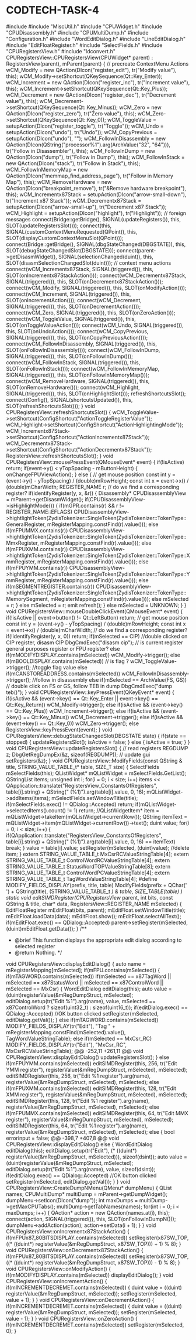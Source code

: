 # CODTECH-TASK-4
#include <QListWidget>
#include "MiscUtil.h"
#include "CPUWidget.h"
#include "CPUDisassembly.h"
#include "CPUMultiDump.h"
#include "Configuration.h"
#include "WordEditDialog.h"
#include "LineEditDialog.h"
#include "EditFloatRegister.h"
#include "SelectFields.h"
#include "CPURegistersView.h"
#include "ldconvert.h"
CPURegistersView::CPURegistersView(CPUWidget* parent) : RegistersView(parent), mParent(parent)
{
    // precreate ContextMenu Actions
    wCM_Modify = new QAction(DIcon("register_edit"), tr("Modify value"), this);
    wCM_Modify->setShortcut(QKeySequence(Qt::Key_Enter));
    wCM_Increment = new QAction(DIcon("register_inc"), tr("Increment value"), this);
    wCM_Increment->setShortcut(QKeySequence(Qt::Key_Plus));
    wCM_Decrement = new QAction(DIcon("register_dec"), tr("Decrement value"), this);
    wCM_Decrement->setShortcut(QKeySequence(Qt::Key_Minus));
    wCM_Zero = new QAction(DIcon("register_zero"), tr("Zero value"), this);
    wCM_Zero->setShortcut(QKeySequence(Qt::Key_0));
    wCM_ToggleValue = setupAction(DIcon("register_toggle"), tr("Toggle"));
    wCM_Undo = setupAction(DIcon("undo"), tr("Undo"));
    wCM_CopyPrevious = setupAction(DIcon("undo"), "");
    wCM_FollowInDisassembly = new QAction(DIcon(QString("processor%1").arg(ArchValue("32", "64"))), tr("Follow in Disassembler"), this);
    wCM_FollowInDump = new QAction(DIcon("dump"), tr("Follow in Dump"), this);
    wCM_FollowInStack = new QAction(DIcon("stack"), tr("Follow in Stack"), this);
    wCM_FollowInMemoryMap = new QAction(DIcon("memmap_find_address_page"), tr("Follow in Memory Map"), this);
    wCM_RemoveHardware = new QAction(DIcon("breakpoint_remove"), tr("&Remove hardware breakpoint"), this);
    wCM_Incrementx87Stack = setupAction(DIcon("arrow-small-down"), tr("Increment x87 Stack"));
    wCM_Decrementx87Stack = setupAction(DIcon("arrow-small-up"), tr("Decrement x87 Stack"));
    wCM_Highlight = setupAction(DIcon("highlight"), tr("Highlight"));
    // foreign messages
    connect(Bridge::getBridge(), SIGNAL(updateRegisters()), this, SLOT(updateRegistersSlot()));
    connect(this, SIGNAL(customContextMenuRequested(QPoint)), this, SLOT(displayCustomContextMenuSlot(QPoint)));
    connect(Bridge::getBridge(), SIGNAL(dbgStateChanged(DBGSTATE)), this, SLOT(debugStateChangedSlot(DBGSTATE)));
    connect(parent->getDisasmWidget(), SIGNAL(selectionChanged(duint)), this, SLOT(disasmSelectionChangedSlot(duint)));
    // context menu actions
    connect(wCM_Incrementx87Stack, SIGNAL(triggered()), this, SLOT(onIncrementx87StackAction()));
    connect(wCM_Decrementx87Stack, SIGNAL(triggered()), this, SLOT(onDecrementx87StackAction()));
    connect(wCM_Modify, SIGNAL(triggered()), this, SLOT(onModifyAction()));
    connect(wCM_Increment, SIGNAL(triggered()), this, SLOT(onIncrementAction()));
    connect(wCM_Decrement, SIGNAL(triggered()), this, SLOT(onDecrementAction()));
    connect(wCM_Zero, SIGNAL(triggered()), this, SLOT(onZeroAction()));
    connect(wCM_ToggleValue, SIGNAL(triggered()), this, SLOT(onToggleValueAction()));
    connect(wCM_Undo, SIGNAL(triggered()), this, SLOT(onUndoAction()));
    connect(wCM_CopyPrevious, SIGNAL(triggered()), this, SLOT(onCopyPreviousAction()));
    connect(wCM_FollowInDisassembly, SIGNAL(triggered()), this, SLOT(onFollowInDisassembly()));
    connect(wCM_FollowInDump, SIGNAL(triggered()), this, SLOT(onFollowInDump()));
    connect(wCM_FollowInStack, SIGNAL(triggered()), this, SLOT(onFollowInStack()));
    connect(wCM_FollowInMemoryMap, SIGNAL(triggered()), this, SLOT(onFollowInMemoryMap()));
    connect(wCM_RemoveHardware, SIGNAL(triggered()), this, SLOT(onRemoveHardware()));
    connect(wCM_Highlight, SIGNAL(triggered()), this, SLOT(onHighlightSlot()));
    refreshShortcutsSlot();
    connect(Config(), SIGNAL(shortcutsUpdated()), this, SLOT(refreshShortcutsSlot()));
}
void CPURegistersView::refreshShortcutsSlot()
{
    wCM_ToggleValue->setShortcut(ConfigShortcut("ActionToggleRegisterValue"));
    wCM_Highlight->setShortcut(ConfigShortcut("ActionHighlightingMode"));
    wCM_Incrementx87Stack->setShortcut(ConfigShortcut("ActionIncrementx87Stack"));
    wCM_Decrementx87Stack->setShortcut(ConfigShortcut("ActionDecrementx87Stack"));
    RegistersView::refreshShortcutsSlot();
}
void CPURegistersView::mousePressEvent(QMouseEvent* event)
{
    if(!isActive)
        return;
    if(event->y() < yTopSpacing - mButtonHeight)
    {
        onChangeFPUViewAction();
    }
    else
    {
        // get mouse position
        const int y = (event->y() - yTopSpacing) / (double)mRowHeight;
        const int x = event->x() / (double)mCharWidth;
        REGISTER_NAME r;
        // do we find a corresponding register?
        if(identifyRegister(y, x, &r))
        {
            Disassembly* CPUDisassemblyView = mParent->getDisasmWidget();
            if(CPUDisassemblyView->isHighlightMode())
            {
                if(mGPR.contains(r) && r != REGISTER_NAME::EFLAGS)
                    CPUDisassemblyView->hightlightToken(ZydisTokenizer::SingleToken(ZydisTokenizer::TokenType::GeneralRegister, mRegisterMapping.constFind(r).value()));
                else if(mFPUMMX.contains(r))
                    CPUDisassemblyView->hightlightToken(ZydisTokenizer::SingleToken(ZydisTokenizer::TokenType::MmxRegister, mRegisterMapping.constFind(r).value()));
                else if(mFPUXMM.contains(r))
                    CPUDisassemblyView->hightlightToken(ZydisTokenizer::SingleToken(ZydisTokenizer::TokenType::XmmRegister, mRegisterMapping.constFind(r).value()));
                else if(mFPUYMM.contains(r))
                    CPUDisassemblyView->hightlightToken(ZydisTokenizer::SingleToken(ZydisTokenizer::TokenType::YmmRegister, mRegisterMapping.constFind(r).value()));
                else if(mSEGMENTREGISTER.contains(r))
                    CPUDisassemblyView->hightlightToken(ZydisTokenizer::SingleToken(ZydisTokenizer::TokenType::MemorySegment, mRegisterMapping.constFind(r).value()));
                else
                    mSelected = r;
            }
            else
                mSelected = r;
            emit refresh();
        }
        else
            mSelected = UNKNOWN;
    }
}
void CPURegistersView::mouseDoubleClickEvent(QMouseEvent* event)
{
    if(!isActive || event->button() != Qt::LeftButton)
        return;
    // get mouse position
    const int y = (event->y() - yTopSpacing) / (double)mRowHeight;
    const int x = event->x() / (double)mCharWidth;
    // do we find a corresponding register?
    if(!identifyRegister(y, x, 0))
        return;
    if(mSelected == CIP) //double clicked on CIP register, disasm CIP
        DbgCmdExec("disasm cip");
    // is current register general purposes register or FPU register?
    else if(mMODIFYDISPLAY.contains(mSelected))
        wCM_Modify->trigger();
    else if(mBOOLDISPLAY.contains(mSelected)) // is flag ?
        wCM_ToggleValue->trigger(); //toggle flag value
    else if(mCANSTOREADDRESS.contains(mSelected))
        wCM_FollowInDisassembly->trigger(); //follow in disassembly
    else if(mSelected == ArchValue(FS, GS)) // double click on FS or GS, follow TEB in dump
        DbgCmdExec("dump teb()");
}
void CPURegistersView::keyPressEvent(QKeyEvent* event)
{
    if(isActive && (event->key() == Qt::Key_Enter || event->key() == Qt::Key_Return))
        wCM_Modify->trigger();
    else if(isActive && (event->key() == Qt::Key_Plus))
        wCM_Increment->trigger();
    else if(isActive && (event->key() == Qt::Key_Minus))
        wCM_Decrement->trigger();
    else if(isActive && (event->key() == Qt::Key_0))
        wCM_Zero->trigger();
    else
        RegistersView::keyPressEvent(event);
}
void CPURegistersView::debugStateChangedSlot(DBGSTATE state)
{
    if(state == stopped)
    {
        updateRegistersSlot();
        isActive = false;
    }
    else
    {
        isActive = true;
    }
}
void CPURegistersView::updateRegistersSlot()
{
    // read registers
    REGDUMP z;
    DbgGetRegDumpEx(&z, sizeof(REGDUMP));
    // update gui
    setRegisters(&z);
}
void CPURegistersView::ModifyFields(const QString & title, STRING_VALUE_TABLE_t* table, SIZE_T size)
{
    SelectFields mSelectFields(this);
    QListWidget* mQListWidget = mSelectFields.GetList();
    QStringList items;
    unsigned int i;
    for(i = 0; i < size; i++)
        items << QApplication::translate("RegistersView_ConstantsOfRegisters", table[i].string) + QString(" (%1)").arg(table[i].value, 0, 16);
    mQListWidget->addItems(items);
    mSelectFields.setWindowTitle(title);
    if(mSelectFields.exec() != QDialog::Accepted)
        return;
    if(mQListWidget->selectedItems().count() != 1)
        return;
    //QListWidgetItem* item = mQListWidget->takeItem(mQListWidget->currentRow());
    QString itemText = mQListWidget->item(mQListWidget->currentRow())->text();
    duint value;
    for(i = 0; i < size; i++)
    {
        if(QApplication::translate("RegistersView_ConstantsOfRegisters", table[i].string) + QString(" (%1)").arg(table[i].value, 0, 16) == itemText)
            break;
    }
    value = table[i].value;
    setRegister(mSelected, (duint)value);
    //delete item;
}
extern STRING_VALUE_TABLE_t MxCsrRCValueStringTable[4];
extern STRING_VALUE_TABLE_t ControlWordRCValueStringTable[4];
extern STRING_VALUE_TABLE_t StatusWordTOPValueStringTable[8];
extern STRING_VALUE_TABLE_t ControlWordPCValueStringTable[4];
extern STRING_VALUE_TABLE_t TagWordValueStringTable[4];
#define MODIFY_FIELDS_DISPLAY(prefix, title, table) ModifyFields(prefix + QChar(' ') + QString(title), (STRING_VALUE_TABLE_t *) & table, SIZE_TABLE(table) )
static void editSIMDRegister(CPURegistersView* parent, int bits, const QString & title, char* data, RegistersView::REGISTER_NAME mSelected)
{
    EditFloatRegister mEditFloat(bits, parent);
    mEditFloat.setWindowTitle(title);
    mEditFloat.loadData(data);
    mEditFloat.show();
    mEditFloat.selectAllText();
    if(mEditFloat.exec() == QDialog::Accepted)
        parent->setRegister(mSelected, (duint)mEditFloat.getData());
}
/**
 * @brief   This function displays the appropriate edit dialog according to selected register
 * @return  Nothing.
 */

void CPURegistersView::displayEditDialog()
{
    auto name = mRegisterMapping[mSelected];
    if(mFPU.contains(mSelected))
    {
        if(mTAGWORD.contains(mSelected))
        if(mSelected == x87TagWord || mSelected == x87StatusWord || mSelected == x87ControlWord || mSelected == MxCsr)
        {
            WordEditDialog editDialog(this);
            auto value = (duint)registerValue(&mRegDumpStruct, mSelected);
            editDialog.setup(tr("Edit %1").arg(name), value, mSelected == x87ControlWord ? sizeof(uint32_t) : sizeof(uint16_t));
            if(editDialog.exec() == QDialog::Accepted) //OK button clicked
                setRegister(mSelected, editDialog.getVal());
        }
        else if(mTAGWORD.contains(mSelected))
            MODIFY_FIELDS_DISPLAY(tr("Edit"), "Tag " + mRegisterMapping.constFind(mSelected).value(), TagWordValueStringTable);
        else if(mSelected == MxCsr_RC)
            MODIFY_FIELDS_DISPLAY(tr("Edit"), "MxCsr_RC", MxCsrRCValueStringTable);
@@ -252,11 +261,11 @@ void CPURegistersView::displayEditDialog()
            updateRegistersSlot();
        }
        else if(mFPUYMM.contains(mSelected))
            editSIMDRegister(this, 256, tr("Edit YMM register"), registerValue(&mRegDumpStruct, mSelected), mSelected);
            editSIMDRegister(this, 256, tr("Edit %1 register").arg(name), registerValue(&mRegDumpStruct, mSelected), mSelected);
        else if(mFPUXMM.contains(mSelected))
            editSIMDRegister(this, 128, tr("Edit XMM register"), registerValue(&mRegDumpStruct, mSelected), mSelected);
            editSIMDRegister(this, 128, tr("Edit %1 register").arg(name), registerValue(&mRegDumpStruct, mSelected), mSelected);
        else if(mFPUMMX.contains(mSelected))
            editSIMDRegister(this, 64, tr("Edit MMX register"), registerValue(&mRegDumpStruct, mSelected), mSelected);
            editSIMDRegister(this, 64, tr("Edit %1 register").arg(name), registerValue(&mRegDumpStruct, mSelected), mSelected);
        else
        {
            bool errorinput = false;
@@ -398,7 +407,8 @@ void CPURegistersView::displayEditDialog()
    else
    {
        WordEditDialog editDialog(this);
        editDialog.setup(tr("Edit"), (* ((duint*) registerValue(&mRegDumpStruct, mSelected))), sizeof(dsint));
        auto value = (duint)registerValue(&mRegDumpStruct, mSelected);
        editDialog.setup(tr("Edit %1").arg(name), value, sizeof(dsint));
        if(editDialog.exec() == QDialog::Accepted) //OK button clicked
            setRegister(mSelected, editDialog.getVal());
    }
}
void CPURegistersView::CreateDumpNMenu(QMenu* dumpMenu)
{
    QList<QString> names;
    CPUMultiDump* multiDump = mParent->getDumpWidget();
    dumpMenu->setIcon(DIcon("dump"));
    int maxDumps = multiDump->getMaxCPUTabs();
    multiDump->getTabNames(names);
    for(int i = 0; i < maxDumps; i++)
    {
        QAction* action = new QAction(names.at(i), this);
        connect(action, SIGNAL(triggered()), this, SLOT(onFollowInDumpN()));
        dumpMenu->addAction(action);
        action->setData(i + 1);
    }
}
void CPURegistersView::onIncrementx87StackAction()
{
    if(mFPUx87_80BITSDISPLAY.contains(mSelected))
        setRegister(x87SW_TOP, ((* ((duint*) registerValue(&mRegDumpStruct, x87SW_TOP))) + 1) % 8);
}
void CPURegistersView::onDecrementx87StackAction()
{
    if(mFPUx87_80BITSDISPLAY.contains(mSelected))
        setRegister(x87SW_TOP, ((* ((duint*) registerValue(&mRegDumpStruct, x87SW_TOP))) - 1) % 8);
}
void CPURegistersView::onModifyAction()
{
    if(mMODIFYDISPLAY.contains(mSelected))
        displayEditDialog();
}
void CPURegistersView::onIncrementAction()
{
    if(mINCREMENTDECREMET.contains(mSelected))
    {
        duint value = ((duint) registerValue(&mRegDumpStruct, mSelected));
        setRegister(mSelected, value + 1);
    }
}
void CPURegistersView::onDecrementAction()
{
    if(mINCREMENTDECREMET.contains(mSelected))
    {
        duint value = ((duint) registerValue(&mRegDumpStruct, mSelected));
        setRegister(mSelected, value - 1);
    }
}
void CPURegistersView::onZeroAction()
{
    if(mINCREMENTDECREMET.contains(mSelected))
        setRegister(mSelected, 0);
}
